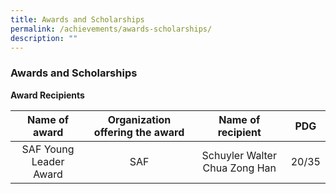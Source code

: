 ```yaml
---
title: Awards and Scholarships
permalink: /achievements/awards-scholarships/
description: ""
---
```

### Awards and Scholarships

**Award Recipients**


| **Name of award** | **Organization offering the award** | **Name of recipient** | **PDG** |
|:---:|:---:|:---:|:---:|
| SAF Young Leader Award | SAF | Schuyler Walter Chua Zong Han | 20/35 |